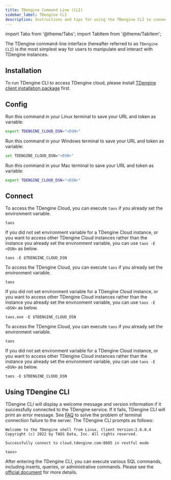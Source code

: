 ```yaml
---
title: TDengine Command Line (CLI)
sidebar_label: TDengine CLI
description: Instructions and tips for using the TDengine CLI to connect TDengine Cloud
---
```


import Tabs from '@theme/Tabs';
import TabItem from '@theme/TabItem';

The TDengine command-line interface (hereafter referred to as `TDengine CLI`) is the most simplest way for users to manipulate and interact with TDengine instances.

## Installation

To run TDengine CLI to access TDengine cloud, please install [TDengine client installation package](https://gcp.cloud.tdengine.com/download/TDengine-client-2.7.0.0-Linux-x64.tar.gz) first.

## Config

<Tabs defaultValue="linux" groupId="sys">
<TabItem value="linux" label="Config on Linux">

Run this command in your Linux terminal to save your URL and token as variable:

```bash
export TDENGINE_CLOUD_DSN="<DSN>"
```

</TabItem>
<TabItem value="windows" label="Config on Windows (coming soon)">

Run this command in your Windows terminal to save your URL and token as variable:

```bash
set TDENGINE_CLOUD_DSN="<DSN>"
```

</TabItem>
<TabItem value="mac" label="Config on Mac (coming soon)" groupId="sys">

Run this command in your Mac terminal to save your URL and token as variable:

```bash
export TDENGINE_CLOUD_DSN="<DSN>"
```

</TabItem>
</Tabs>

## Connect 

<Tabs defaultValue="linux" groupId="sys">
<TabItem value="linux" label="Connect on Linux">

To access the TDengine Cloud, you can execute `taos` if you already set the environment variable.

```
taos
```

If you did not set environment variable for a TDengine Cloud instance, or you want to access other TDengine Cloud instances rather than the instance you already set the environment variable, you can use `taos -E <DSN>` as below.

```
taos -E $TDENGINE_CLOUD_DSN
```

</TabItem>
<TabItem value="windows" label="Connect on Windows (coming soon)">

To access the TDengine Cloud, you can execute `taos` if you already set the environment variable.

```
taos
```

If you did not set environment variable for a TDengine Cloud instance, or you want to access other TDengine Cloud instances rather than the instance you already set the environment variable, you can use `taos -E <DSN>` as below.

```
taos.exe -E $TDENGINE_CLOUD_DSN
```

</TabItem>
<TabItem value="mac" label="Connect on Mac (coming soon)">

To access the TDengine Cloud, you can execute `taos` if you already set the environment variable.

```
taos
```

If you did not set environment variable for a TDengine Cloud instance, or you want to access other TDengine Cloud instances rather than the instance you already set the environment variable, you can use `taos -E <DSN>` as below.

```
taos -E $TDENGINE_CLOUD_DSN
```

</TabItem>
</Tabs>

## Using TDengine CLI

TDengine CLI will display a welcome message and version information if it successfully connected to the TDengine service. If it fails, TDengine CLI will print an error message. See [FAQ](/train-faq/faq) to solve the problem of terminal connection failure to the server. The TDengine CLI prompts as follows:

```
Welcome to the TDengine shell from Linux, Client Version:2.6.0.4
Copyright (c) 2022 by TAOS Data, Inc. All rights reserved.

Successfully connect to cloud.tdengine.com:8085 in restful mode

taos>
```

After entering the TDengine CLI, you can execute various SQL commands, including inserts, queries, or administrative commands. Please see the [official document](https://docs.tdengine.com/reference/taos-shell#execute-sql-script-file) for more details.

